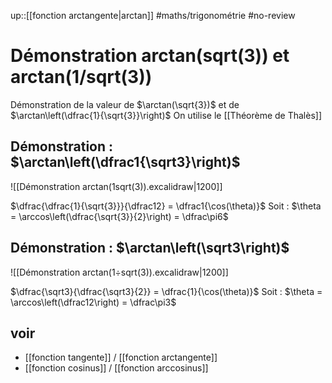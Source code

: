 up::[[fonction arctangente|arctan]]
#maths/trigonométrie #no-review 
# Démonstration arctan(sqrt(3)) et arctan(1/sqrt(3))

Démonstration de la valeur de $\arctan(\sqrt{3})$ et de $\arctan\left(\dfrac{1}{\sqrt{3}}\right)$
On utilise le [[Théorème de Thalès]]

## Démonstration : $\arctan\left(\dfrac1{\sqrt3}\right)$

![[Démonstration arctan(1sqrt(3)).excalidraw|1200]]

$\dfrac{\dfrac{1}{\sqrt{3}}}{\dfrac12} = \dfrac1{\cos(\theta)}$
Soit : $\theta = \arccos\left(\dfrac{\sqrt{3}}{2}\right) = \dfrac\pi6$


## Démonstration : $\arctan\left(\sqrt3\right)$

![[Démonstration arctan(1÷sqrt(3)).excalidraw|1200]]

$\dfrac{\sqrt3}{\dfrac{\sqrt3}{2}} = \dfrac{1}{\cos(\theta)}$
Soit :
$\theta = \arccos\left(\dfrac12\right) = \dfrac\pi3$




## voir

 - [[fonction tangente]] / [[fonction arctangente]]
 - [[fonction cosinus]] / [[fonction arccosinus]]
